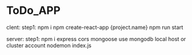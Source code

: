 # ToDo_APP
clent:
step1:
npm i
npm create-react-app {project.name}
npm run start

server:
step1:
npm i express cors mongoose
use mongodb local host or cluster account
nodemon index.js
